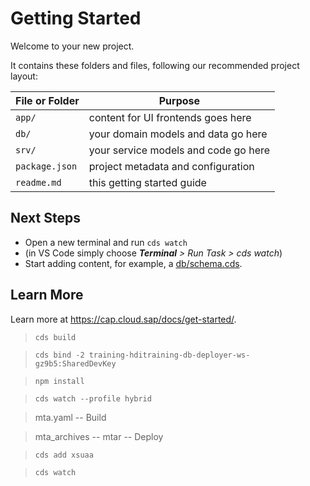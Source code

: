 # Getting Started

Welcome to your new project.

It contains these folders and files, following our recommended project layout:

File or Folder | Purpose
---------|----------
`app/` | content for UI frontends goes here
`db/` | your domain models and data go here
`srv/` | your service models and code go here
`package.json` | project metadata and configuration
`readme.md` | this getting started guide


## Next Steps

- Open a new terminal and run `cds watch`
- (in VS Code simply choose _**Terminal** > Run Task > cds watch_)
- Start adding content, for example, a [db/schema.cds](db/schema.cds).


## Learn More

Learn more at https://cap.cloud.sap/docs/get-started/.

>```cds build```

>```cds bind -2 training-hditraining-db-deployer-ws-gz9b5:SharedDevKey```

> ```npm install```

>```cds watch --profile hybrid```

> mta.yaml -- Build

> mta_archives -- mtar -- Deploy

>```cds add xsuaa```

>```cds watch```